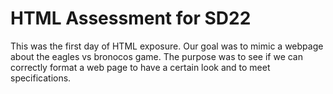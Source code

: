 # HTML Assessment for SD22

This was the first day of HTML exposure.  Our goal was to mimic a webpage about the eagles vs bronocos game.  The purpose was to see if we can correctly format a web page to have a certain look and to meet specifications.
